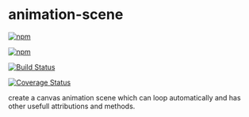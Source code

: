 # animation-scene
[![npm](https://img.shields.io/npm/l/express.svg)](https://npmjs.com/package/animation-scene)

[![npm](https://img.shields.io/npm/v/animation-scene.svg)](https://www.npmjs.com/package/animation-scene)

[![Build Status](https://travis-ci.org/zzzze/animation-scene.svg?branch=develop)](https://travis-ci.org/zzzze/animation-scene)

[![Coverage Status](https://coveralls.io/repos/github/zzzze/animation-scene/badge.svg?branch=develop)](https://coveralls.io/github/zzzze/animation-scene?branch=develop)

create a canvas animation scene which can loop automatically and has other usefull attributions and methods.